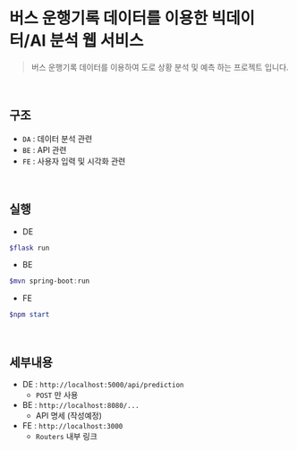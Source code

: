 # 버스 운행기록 데이터를 이용한 빅데이터/AI 분석 웹 서비스
> 버스 운행기록 데이터를 이용하여 도로 상황 분석 및 예측 하는 프로젝트 입니다.

<br>

## 구조
+ `DA` : 데이터 분석 관련
+ `BE` : API 관련
+ `FE` : 사용자 입력 및 시각화 관련

<br>

## 실행
+ DE
```powershell
$flask run
```
+ BE
```powershell
$mvn spring-boot:run
```
+ FE
```powershell
$npm start
```

<br>

## 세부내용
+ DE : `http://localhost:5000/api/prediction`
   + `POST` 만 사용
+ BE : `http://localhost:8080/...`
   + API 명세 (작성예정)
+ FE : `http://localhost:3000`
   + `Routers` 내부 링크


